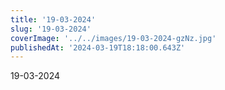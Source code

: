 ```yaml
---
title: '19-03-2024'
slug: '19-03-2024'
coverImage: '../../images/19-03-2024-gzNz.jpg'
publishedAt: '2024-03-19T18:18:00.643Z'
---
```


19-03-2024